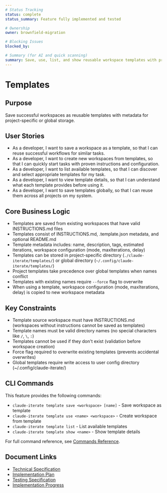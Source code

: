 ```yaml
---
# Status Tracking
status: complete
status_summary: Feature fully implemented and tested

# Ownership
owner: brownfield-migration

# Blocking Issues
blocked_by:

# Summary (for AI and quick scanning)
summary: Save, use, list, and show reusable workspace templates with project and global storage
---
```


# Templates

## Purpose

Save successful workspaces as reusable templates with metadata for project-specific or global storage.

## User Stories

- As a developer, I want to save a workspace as a template, so that I can reuse successful workflows for similar tasks.
- As a developer, I want to create new workspaces from templates, so that I can quickly start tasks with proven instructions and configuration.
- As a developer, I want to list available templates, so that I can discover and select appropriate templates for my task.
- As a developer, I want to view template details, so that I can understand what each template provides before using it.
- As a developer, I want to save templates globally, so that I can reuse them across all projects on my system.

## Core Business Logic

- Templates are saved from existing workspaces that have valid INSTRUCTIONS.md files
- Templates consist of INSTRUCTIONS.md, .template.json metadata, and optional README.md
- Template metadata includes: name, description, tags, estimated iterations, workspace configuration (mode, maxIterations, delay)
- Templates can be stored in project-specific directory (`./claude-iterate/templates/`) or global directory (`~/.config/claude-iterate/templates/`)
- Project templates take precedence over global templates when names conflict
- Templates with existing names require `--force` flag to overwrite
- When using a template, workspace configuration (mode, maxIterations, delay) is copied to new workspace metadata

## Key Constraints

- Template source workspace must have INSTRUCTIONS.md (workspaces without instructions cannot be saved as templates)
- Template names must be valid directory names (no special characters like `/`, `\`, `:`)
- Templates cannot be used if they don't exist (validation before workspace creation)
- Force flag required to overwrite existing templates (prevents accidental overwrites)
- Global templates require write access to user config directory (~/.config/claude-iterate/)

## CLI Commands

This feature provides the following commands:

- `claude-iterate template save <workspace> [name]` - Save workspace as template
- `claude-iterate template use <name> <workspace>` - Create workspace from template
- `claude-iterate template list` - List available templates
- `claude-iterate template show <name>` - Show template details

For full command reference, see [Commands Reference](../../../README.md#commands-reference).

## Document Links

- [Technical Specification](./SPEC.md)
- [Implementation Plan](./PLAN.md)
- [Testing Specification](./TEST.md)
- [Implementation Progress](./TODO.md)

